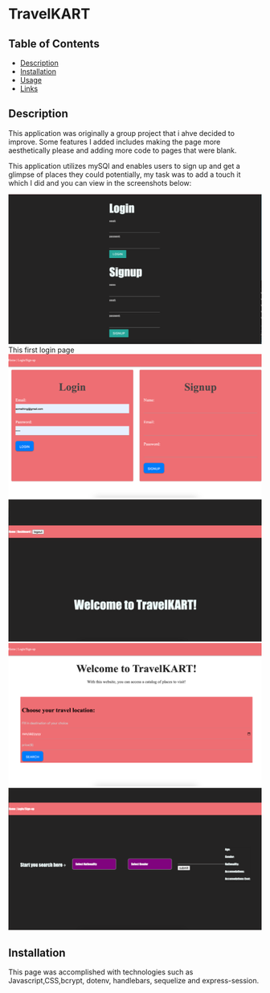 # TravelKART

## Table of Contents

- [Description](#description)
- [Installation](#installation)
- [Usage](#usage)
- [Links](#links)

## Description

This application was originally a group project that i ahve decided to improve. Some features I added includes making the page more aesthetically please and adding more code to pages that were blank.

This application utilizes mySQl and enables users to sign up and get a glimpse of places they could potentially, my task was to add a touch it which I did and you can view in the screenshots below:


![travel](/images/Readme1.png)
This first login page 
![travel](/images/Readme2.png)
![travel](/images/Readme3.png)
![travel](/images/Readme4.png)
![travel](/images/Readme5.png)






## Installation

This page was accomplished with technologies such as Javascript,CSS,bcrypt, dotenv, handlebars, sequelize and express-session. 


